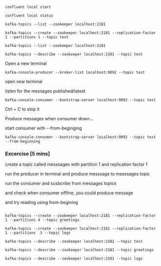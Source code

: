 ```
confluent local start

confluent local status
```

```
kafka-topics --list --zookeeper localhost:2181

kafka-topics --create --zookeeper localhost:2181 --replication-factor 1 --partitions 1 --topic test

kafka-topics --list --zookeeper localhost:2181

kafka-topics --describe --zookeeper localhost:2181 --topic test

```


Open a new terminal

```
kafka-console-producer --broker-list localhost:9092 --topic test
```


open new terminal 

listen for the messages published/latest

```
kafka-console-consumer --bootstrap-server localhost:9092 --topic test
```

Ctrl + C to stop it

Produce messages when consumer down...

start consumer  with --from-beginging

```
kafka-console-consumer --bootstrap-server localhost:9092 --topic test --from-beginning
```

### Excercise [5 mins]

create a topic called messsages with partition 1 and replication factor 1

run the producer in terminal and produce messsage to messsages topic

run the consumer and susbcribe from messages topics

and check when consumer offline, you could produce message

and try reading using from-begining


```

kafka-topics --create --zookeeper localhost:2181 --replication-factor 1 --partitions 4 --topic greetings

kafka-topics --create --zookeeper localhost:2181 --replication-factor 1 --partitions  3 --topic logs
```

```
kafka-topics --describe --zookeeper localhost:2181 --topic test

kafka-topics --describe --zookeeper localhost:2181 --topic greetings

kafka-topics --describe --zookeeper localhost:2181 --topic logs

```




